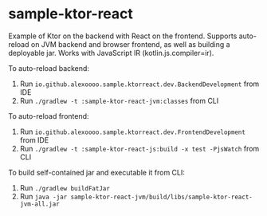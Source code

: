 # sample-ktor-react

Example of Ktor on the backend with React on the frontend.
Supports auto-reload on JVM backend and browser frontend, as well as building a deployable jar.
Works with JavaScript IR (kotlin.js.compiler=ir).

To auto-reload backend:
1) Run `io.github.alexoooo.sample.ktorreact.dev.BackendDevelopment` from IDE
2) Run `./gradlew -t :sample-ktor-react-jvm:classes` from CLI

To auto-reload frontend:
1) Run `io.github.alexoooo.sample.ktorreact.dev.FrontendDevelopment` from IDE
2) Run `./gradlew -t :sample-ktor-react-js:build -x test -PjsWatch` from CLI

To build self-contained jar and executable it from CLI:
1) Run `./gradlew buildFatJar`
2) Run `java -jar sample-ktor-react-jvm/build/libs/sample-ktor-react-jvm-all.jar`
